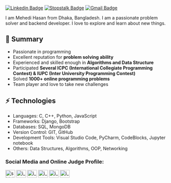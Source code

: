 [![Linkedin Badge](https://img.shields.io/badge/-mehedi_hasan-blue?style=flat-square&logo=Linkedin&logoColor=white&link=https://www.linkedin.com/in/mehedi-hasan-1ba101180/)](https://www.linkedin.com/in/mehedi-hasan-1ba101180/) [![Stopstalk Badge](https://img.shields.io/badge/-@i_am_mehedi-red?style=flat-square&labelColor=1ca0f1&logo=stopstalk&logoColor=white&link=https://https://www.stopstalk.com/user/profile/iammehedi)](https://www.stopstalk.com/user/profile/iammehedi) [![Gmail Badge](https://img.shields.io/badge/-mehedihasan.ist25@gmail.com-c14438?style=flat-square&logo=Gmail&logoColor=white&link=mailto:mehedihasan.ist25@gmail.com
)](mailto:mehedihasan.ist25@gmail.com)

<!-- ![short bio](me.png) -->

I am Mehedi Hasan from Dhaka, Bangladesh. I am a passionate problem solver and backend developer. I love to explore and learn about new things.

## 👯 Summary

- Passionate in programming
- Excellent reputation for **problem solving ability**
- Experienced and skilled enough in **Algorithms and Data Structure**
- Participated **Several ICPC (International Collegiate Programming Contest) & IUPC (Inter University Programming Contest)**
- Solved **1000+ online programming problems**
- Team player and love to take new challenges

## ⚡ Technologies

- Languages: C, C++, Python, JavaScript
- Frameworks: Django, Bootstrap
- Databases: SQL, MongoDB
- Version Control: GIT, GitHub
- Development Tools: Visual Studio Code, PyCharm, CodeBlocks, Jupyter notebook
- Others: Data Structures, Algorithms, OOP, Networking

<h3 align="left">Social Media and Online Judge Profile:</h3>

<a href="https://www.facebook.com/01679836191MH/" target="blank"><img align="center" src="https://raw.githubusercontent.com/rahuldkjain/github-profile-readme-generator/master/src/images/icons/Social/facebook.svg" alt="shiningflaash" height="24" width="30" /></a> <a href="https://www.instagram.com/i_am_mehedi___/" target="blank"><img align="center" src="https://raw.githubusercontent.com/rahuldkjain/github-profile-readme-generator/master/src/images/icons/Social/instagram.svg" alt="i_am_mehedi___" height="24" width="30" /></a> <a href="https://codeforces.com/profile/i_am_mehedi" target="blank"><img align="center" src="https://cdn.jsdelivr.net/npm/simple-icons@3.0.1/icons/codeforces.svg" alt="i_am_mehedi" height="24" width="30" /></a> <a href="https://leetcode.com/i_am_mehedi/" target="blank"><img align="center" src="https://raw.githubusercontent.com/rahuldkjain/github-profile-readme-generator/master/src/images/icons/Social/leet-code.svg" alt="i_am_mehedi" height="24" width="30" /></a> <a href="https://www.hackerrank.com/i_am_mehedi_" target="blank"><img align="center" src="https://raw.githubusercontent.com/rahuldkjain/github-profile-readme-generator/master/src/images/icons/Social/hackerrank.svg" alt="i_am_mehedi" height="24" width="30" /></a> <a href="https://uhunt.onlinejudge.org/id/1108909" target="blank"><img align="center" src="https://uhunt.onlinejudge.org/images/uva.png" alt="i_am_mehedi" height="24" width="30" /></a> </p>

<!-- <h3 align="left">Languages and Tools:</h3>

<p align="left"> <a href="https://www.python.org" target="_blank"> <img src="https://raw.githubusercontent.com/devicons/devicon/master/icons/python/python-original.svg" alt="python" width="30" height="30"/> </a> <a href="https://www.djangoproject.com/" target="_blank"> <img src="https://raw.githubusercontent.com/devicons/devicon/master/icons/django/django-original.svg" alt="django" width="30" height="30"/> </a> <a href="https://flask.palletsprojects.com/" target="_blank"> <img src="https://www.vectorlogo.zone/logos/pocoo_flask/pocoo_flask-icon.svg" alt="flask" width="30" height="30"/> </a> <a href="https://www.java.com" target="_blank"> <img src="https://raw.githubusercontent.com/devicons/devicon/master/icons/java/java-original.svg" alt="java" width="30" height="30"/> </a> <a href="https://www.w3schools.com/cpp/" target="_blank"> <img src="https://raw.githubusercontent.com/devicons/devicon/master/icons/cplusplus/cplusplus-original.svg" alt="cplusplus" width="30" height="30"/> </a> <a href="https://developer.mozilla.org/en-US/docs/Web/JavaScript" target="_blank"> <img src="https://raw.githubusercontent.com/devicons/devicon/master/icons/javascript/javascript-original.svg" alt="javascript" width="30" height="30"/> </a> <a href="https://www.postgresql.org" target="_blank"> <img src="https://raw.githubusercontent.com/devicons/devicon/master/icons/postgresql/postgresql-original-wordmark.svg" alt="postgresql" width="30" height="30"/> </a> <a href="https://www.mysql.com/" target="_blank"> <img src="https://raw.githubusercontent.com/devicons/devicon/master/icons/mysql/mysql-original-wordmark.svg" alt="mysql" width="30" height="30"/> </a> <a href="https://git-scm.com/" target="_blank"> <img src="https://www.vectorlogo.zone/logos/git-scm/git-scm-icon.svg" alt="git" width="30" height="30"/> </a> <a href="https://www.docker.com/" target="_blank"> <img src="https://raw.githubusercontent.com/devicons/devicon/master/icons/docker/docker-original-wordmark.svg" alt="docker" width="30" height="30"/> </a> <a href="https://www.linux.org/" target="_blank"> <img src="https://raw.githubusercontent.com/devicons/devicon/master/icons/linux/linux-original.svg" alt="linux" width="30" height="30"/> </a> <a href="https://kubernetes.io" target="_blank"> <img src="https://www.vectorlogo.zone/logos/kubernetes/kubernetes-icon.svg" alt="kubernetes" width="30" height="30"/> </a> <a href="https://redis.io" target="_blank"> <img src="https://raw.githubusercontent.com/devicons/devicon/master/icons/redis/redis-original-wordmark.svg" alt="redis" width="30" height="30"/> </a> <a href="https://developer.android.com" target="_blank"> <img src="https://raw.githubusercontent.com/devicons/devicon/master/icons/android/android-original-wordmark.svg" alt="android" width="30" height="30"/> </a> <a href="https://www.mongodb.com/" target="_blank"> <img src="https://raw.githubusercontent.com/devicons/devicon/master/icons/mongodb/mongodb-original-wordmark.svg" alt="mongodb" width="30" height="30"/> </a> <a href="https://postman.com" target="_blank"> <img src="https://www.vectorlogo.zone/logos/getpostman/getpostman-icon.svg" alt="postman" width="30" height="30"/> </a> <a href="https://www.rabbitmq.com" target="_blank"> <img src="https://www.vectorlogo.zone/logos/rabbitmq/rabbitmq-icon.svg" alt="rabbitMQ" width="30" height="30"/> </a> <a href="https://reactjs.org/" target="_blank"> <img src="https://raw.githubusercontent.com/devicons/devicon/master/icons/react/react-original-wordmark.svg" alt="react" width="30" height="30"/> </a> <a href="https://www.tensorflow.org" target="_blank"> <img src="https://www.vectorlogo.zone/logos/tensorflow/tensorflow-icon.svg" alt="tensorflow" width="30" height="30"/> </a> </p>
 -->
